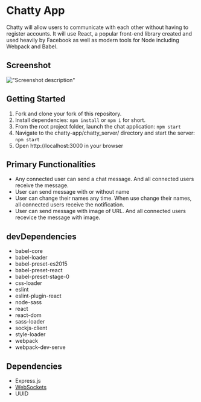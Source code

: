 # Chatty App

Chatty will allow users to communicate with each other without having to register accounts. It will use React, a popular front-end library created and used heavily by Facebook as well as modern tools for Node including Webpack and Babel.

## Screenshot

!["Screenshot description"](URL)


## Getting Started

1. Fork and clone your fork of this repository.
2. Install dependencies: `npm install` or `npm i` for short.
3. From the root project folder, launch the chat application: `npm start`
4. Navigate to the chatty-app/chatty_server/ directory and start the server: `npm start`
5. Open http://localhost:3000 in your browser

## Primary Functionalities

* Any connected user can send a chat message. And all connected users receive the message.
* User can send message with or without name
* User can change their names any time. When use change their names, all connected users receive the notification.
* User can send message with image of URL. And all connected users recevice the message with image.


## devDependencies

* babel-core
* babel-loader
* babel-preset-es2015
* babel-preset-react
* babel-preset-stage-0
* css-loader
* eslint
* eslint-plugin-react
* node-sass
* react
* react-dom
* sass-loader
* sockjs-client
* style-loader
* webpack
* webpack-dev-serve

## Dependencies

* Express.js
* [WebSockets](https://github.com/websockets/ws)
* UUID
